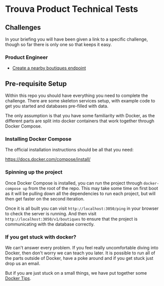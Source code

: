 # Trouva Product Technical Tests

## Challenges

In your briefing you will have been given a link to a specific challenge, though so far there is only one so that keeps it easy.

### Product Engineer

- [Create a nearby boutiques endpoint](./challenges/Engineer.API_development_test.lvl1)

## Pre-requisite Setup

Within this repo you should have everything you need to complete the challenge. There are some skeleton services setup, with example code to get you started and databases pre-filled with data.

The only assumption is that you have some familiarity with Docker, as the different parts are split into docker containers that work together through Docker Compose.

### Installing Docker Compose

The official installation instructions should be all that you need:

https://docs.docker.com/compose/install/

### Spinning up the project

Once Docker Compose is installed, you can run the project through `docker-compose up` from the root of the repo. This may take some time on first boot as it will be pulling down all the dependencies to run each project, but will then get faster on the second iteration.

Once it is all built you can visit `http://localhost:3050/ping` in your browser to check the server is running. And then visit `http://localhost:3050/v1/boutiques` to ensure that the project is communicating with the database correctly.

### If you get stuck with docker?

We can't answer every problem. If you feel really uncomfortable diving into Docker, then don't worry we can teach you later. It is possible to run all of the parts outside of Docker, have a poke around and if you get stuck just drop us an email.

But if you are just stuck on a small things, we have put together some [Docker Tips](./docker-tips.md).
